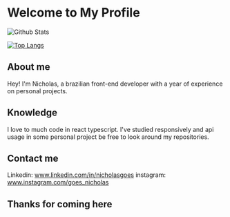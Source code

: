 # Welcome to My Profile

![Github Stats](https://github-readme-stats.vercel.app/api?username=nicholas-goes&count_private=true "Nicholas Goes Github Stats")

[![Top Langs](https://github-readme-stats.vercel.app/api/top-langs/?username=Nicholas-Goes&layout=compact)](https://github.com/Nicholas-Goes)

## About me

Hey! I'm Nicholas, a brazilian front-end developer with a year of experience on personal projects.

## Knowledge

I love to much code in react typescript.
I've studied responsively and api usage in some personal project be free to look around my repositories.

## Contact me

Linkedin: www.linkedin.com/in/nicholasgoes
instagram: www.instagram.com/goes_nicholas

## Thanks for coming here
